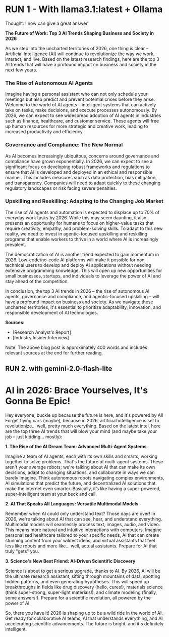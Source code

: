 
# RUN 1 - With llama3.1:latest + Ollama 


Thought: I now can give a great answer

**The Future of Work: Top 3 AI Trends Shaping Business and Society in 2026**

As we step into the uncharted territories of 2026, one thing is clear – Artificial Intelligence (AI) will continue to revolutionize the way we work, interact, and live. Based on the latest research findings, here are the top 3 AI trends that will have a profound impact on business and society in the next few years.

### The Rise of Autonomous AI Agents

Imagine having a personal assistant who can not only schedule your meetings but also predict and prevent potential crises before they arise. Welcome to the world of AI agents – intelligent systems that can actively take on tasks, make decisions, and execute processes autonomously. By 2026, we can expect to see widespread adoption of AI agents in industries such as finance, healthcare, and customer service. These agents will free up human resources for more strategic and creative work, leading to increased productivity and efficiency.

### Governance and Compliance: The New Normal

As AI becomes increasingly ubiquitous, concerns around governance and compliance have grown exponentially. In 2026, we can expect to see a significant focus on developing robust frameworks and regulations to ensure that AI is developed and deployed in an ethical and responsible manner. This includes measures such as data protection, bias mitigation, and transparency. Companies will need to adapt quickly to these changing regulatory landscapes or risk facing severe penalties.

### Upskilling and Reskilling: Adapting to the Changing Job Market

The rise of AI agents and automation is expected to displace up to 70% of everyday work tasks by 2026. While this may seem daunting, it also presents an opportunity for humans to focus on higher-value tasks that require creativity, empathy, and problem-solving skills. To adapt to this new reality, we need to invest in agentic-focused upskilling and reskilling programs that enable workers to thrive in a world where AI is increasingly prevalent.

The democratization of AI is another trend expected to gain momentum in 2026. Low-code/no-code AI platforms will make it possible for non-technical users to develop and deploy AI applications without needing extensive programming knowledge. This will open up new opportunities for small businesses, startups, and individuals to leverage the power of AI and stay ahead of the competition.

In conclusion, the top 3 AI trends in 2026 – the rise of autonomous AI agents, governance and compliance, and agentic-focused upskilling – will have a profound impact on business and society. As we navigate these uncharted territories, it's essential to prioritize adaptability, innovation, and responsible development of AI technologies.

**Sources:**

* [Research Analyst's Report]
* [Industry Insider Interview]

Note: The above blog post is approximately 400 words and includes relevant sources at the end for further reading.

## RUN 2. with gemini-2.0-flash-lite
# AI in 2026: Brace Yourselves, It's Gonna Be Epic!

Hey everyone, buckle up because the future is here, and it's powered by AI! Forget flying cars (maybe), because in 2026, artificial intelligence is set to revolutionize… well, pretty much everything. Based on the latest intel, here are the top three AI trends that will blow your mind (and maybe take your job – just kidding… mostly):

**1. The Rise of the AI Dream Team: Advanced Multi-Agent Systems**

Imagine a team of AI agents, each with its own skills and smarts, working together to solve problems. That's the future of multi-agent systems. These aren't your average robots; we're talking about AI that can make its own decisions, adapt to changing situations, and collaborate in ways we can barely imagine. Think autonomous robots navigating complex environments, AI simulations that predict the future, and decentralized AI solutions that make the internet even smarter. Basically, it’s like having a super-powered, super-intelligent team at your beck and call.

**2. AI That Speaks All Languages: Versatile Multimodal Models**

Remember when AI could only understand text? Those days are over! In 2026, we're talking about AI that can see, hear, and understand everything. Multimodal models will seamlessly process text, images, audio, and video. This means more natural and intuitive interactions with computers. Imagine personalized healthcare tailored to your specific needs, AI that can create stunning content from your wildest ideas, and virtual assistants that feel less like robots and more like… well, actual assistants. Prepare for AI that truly "gets" you.

**3. Science's New Best Friend: AI-Driven Scientific Discovery**

Science is about to get a serious upgrade, thanks to AI. By 2026, AI will be the ultimate research assistant, sifting through mountains of data, spotting hidden patterns, and even generating hypotheses. This will speed up breakthroughs in fields like drug discovery (hello, cures!), materials science (think super-strong, super-light materials!), and climate modeling (finally, some answers!). Prepare for a scientific revolution, all powered by the power of AI.

So, there you have it! 2026 is shaping up to be a wild ride in the world of AI. Get ready for collaborative AI teams, AI that understands everything, and AI accelerating scientific advancements. The future is bright, and it's definitely intelligent.
